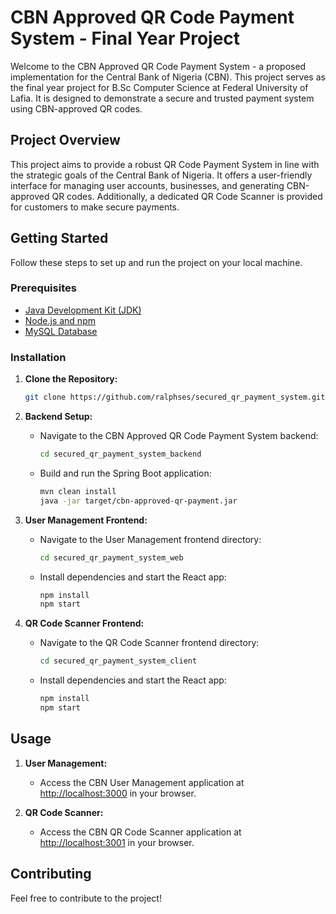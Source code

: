 # CBN Approved QR Code Payment System - Final Year Project

Welcome to the CBN Approved QR Code Payment System - a proposed implementation for the Central Bank of Nigeria (CBN). This project serves as the final year project for B.Sc Computer Science at Federal University of Lafia. It is designed to demonstrate a secure and trusted payment system using CBN-approved QR codes.

## Project Overview

This project aims to provide a robust QR Code Payment System in line with the strategic goals of the Central Bank of Nigeria. It offers a user-friendly interface for managing user accounts, businesses, and generating CBN-approved QR codes. Additionally, a dedicated QR Code Scanner is provided for customers to make secure payments.

## Getting Started

Follow these steps to set up and run the project on your local machine.

### Prerequisites

- [Java Development Kit (JDK)](https://www.oracle.com/java/technologies/javase-downloads.html)
- [Node.js and npm](https://nodejs.org/)
- [MySQL Database](https://www.mysql.com/)

### Installation

1. **Clone the Repository:**

    ```bash
    git clone https://github.com/ralphses/secured_qr_payment_system.git
    ```

2. **Backend Setup:**

    - Navigate to the CBN Approved QR Code Payment System backend:

        ```bash
        cd secured_qr_payment_system_backend
        ```

    - Build and run the Spring Boot application:

        ```bash
        mvn clean install
        java -jar target/cbn-approved-qr-payment.jar
        ```

3. **User Management Frontend:**

    - Navigate to the User Management frontend directory:

        ```bash
        cd secured_qr_payment_system_web
        ```

    - Install dependencies and start the React app:

        ```bash
        npm install
        npm start
        ```

4. **QR Code Scanner Frontend:**

    - Navigate to the QR Code Scanner frontend directory:

        ```bash
        cd secured_qr_payment_system_client
        ```

    - Install dependencies and start the React app:

        ```bash
        npm install
        npm start
        ```

## Usage

1. **User Management:**

    - Access the CBN User Management application at [http://localhost:3000](http://localhost:3000) in your browser.

2. **QR Code Scanner:**

    - Access the CBN QR Code Scanner application at [http://localhost:3001](http://localhost:3001) in your browser.

## Contributing

Feel free to contribute to the project! 
